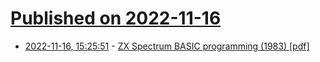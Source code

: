 # [Published on 2022-11-16](index.md)

* [2022-11-16, 15:25:51](https://news.ycombinator.com/item?id=33624602) - [ZX Spectrum BASIC programming (1983) [pdf]](http://zxnext.narod.ru/manuals/Basic_Programming.pdf)

